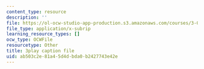 ```yaml
---
content_type: resource
description: ''
file: https://ol-ocw-studio-app-production.s3.amazonaws.com/courses/3-091sc-introduction-to-solid-state-chemistry-fall-2010/ab503c2e81a45d4dbda0b2427743e42e_qKh4mOlEZpE.vtt
file_type: application/x-subrip
learning_resource_types: []
ocw_type: OCWFile
resourcetype: Other
title: 3play caption file
uid: ab503c2e-81a4-5d4d-bda0-b2427743e42e
---
```

